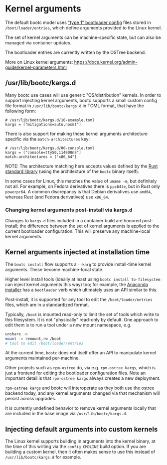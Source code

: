 # Kernel arguments

The default bootc model uses ["type 1" bootloader config](https://uapi-group.org/specifications/specs/boot_loader_specification/)
files stored in `/boot/loader/entries`, which define arguments
provided to the Linux kernel. 

The set of kernel
arguments can be machine-specific state, but can also
be managed via container updates.

The bootloader entries are currently written by the OSTree backend.

More on Linux kernel arguments: <https://docs.kernel.org/admin-guide/kernel-parameters.html>

## /usr/lib/bootc/kargs.d

Many bootc use cases will use generic "OS/distribution" kernels.
In order to support injecting kernel arguments, bootc supports
a small custom config file format in `/usr/lib/bootc/kargs.d` in
TOML format, that have the following form:

```
# /usr/lib/bootc/kargs.d/10-example.toml
kargs = ["mitigations=auto,nosmt"]
```

There is also support for making these kernel arguments
architecture specific via the `match-architectures` key:

```
# /usr/lib/bootc/kargs.d/00-console.toml
kargs = ["console=ttyS0,114800n8"]
match-architectures = ["x86_64"]
```

NOTE: The architecture matching here accepts values defined
by the [Rust standard library](https://doc.rust-lang.org/std/env/consts/constant.ARCH.html)
(using the architecture of the `bootc` binary itself).

In some cases for Linux, this matches the value of `uname -m`, but
definitely not all. For example, on Fedora derivatives there is `ppc64le`,
but in Rust only `powerpc64`. A common discrepancy is that
Debian derivatives use `amd64`, whereas Rust (and Fedora derivatives)
use `x86_64`.

### Changing kernel arguments post-install via kargs.d

Changes to `kargs.d` files included in a container build
are honored post-install; the difference between the set of
kernel arguments is applied to the current bootloader
configuration. This will preserve any machine-local
kernel arguments.

## Kernel arguments injected at installation time

The `bootc install` flow supports a `--karg` to provide
install-time kernel arguments. These become machine-local
state. 

Higher level install tools (ideally at least using `bootc install to-filesystem`
can inject kernel arguments this way) too; for example,
the [Anaconda installer](https://github.com/rhinstaller/anaconda)
has a `bootloader` verb which ultimately uses an API
similar to this.

Post-install, it is supported for any tool to edit
the `/boot/loader/entries` files, which are in a standardized
format. 

Typically, `/boot` is mounted read-only to limit
the set of tools which write to this filesystem. It is not
"physically" read-only by default. One approach to edit
them is to run a tool under a new mount namespace, e.g.

```bash
unshare -m
mount -o remount,rw /boot
# tool to edit /boot/loader/entries
```

At the current time, `bootc` does not itself offer
an API to manipulate kernel arguments maintained per-machine.

Other projects such as `rpm-ostree` do, via e.g. `rpm-ostree kargs`,
which is just a frontend for editing the bootloader configuration
files. Note an important detail is that `rpm-ostree kargs` always
creates a new deployment.

`rpm-ostree kargs` and bootc will interoperate as they both
use the ostree backend today, and any kernel arguments changed
via that mechanism will persist across upgrades.

It is currently undefined behavior to remove kernel arguments
locally that are included in the base image via
`/usr/lib/bootc/kargs.d`.

## Injecting default arguments into custom kernels

The Linux kernel supports building in arguments into the kernel
binary, at the time of this writing via the `config CMDLINE`
build option. If you are building a custom kernel, then
it often makes sense to use this instead of `/usr/lib/bootc/kargs.d`
for example.
